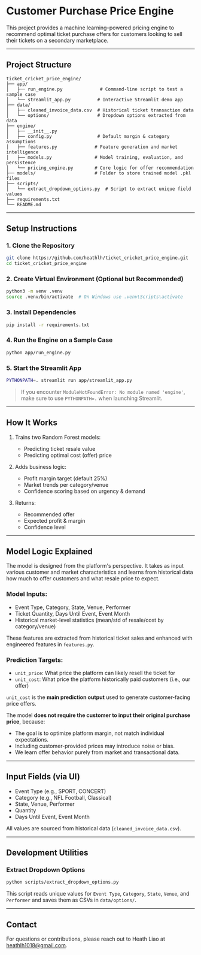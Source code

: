 # Customer Purchase Price Engine

This project provides a machine learning–powered pricing engine to recommend optimal ticket purchase offers for customers looking to sell their tickets on a secondary marketplace.

---


## Project Structure

```
ticket_cricket_price_engine/
├── app/
│   ├── run_engine.py              # Command-line script to test a sample case
│   └── streamlit_app.py          # Interactive Streamlit demo app
├── data/
│   ├── cleaned_invoice_data.csv  # Historical ticket transaction data
│   └── options/                  # Dropdown options extracted from data
├── engine/
│   ├── __init__.py
│   ├── config.py                 # Default margin & category assumptions
│   ├── features.py              # Feature generation and market intelligence
│   ├── models.py                # Model training, evaluation, and persistence
│   └── pricing_engine.py        # Core logic for offer recommendation
├── models/                      # Folder to store trained model .pkl files
├── scripts/
│   └── extract_dropdown_options.py  # Script to extract unique field values
├── requirements.txt
└── README.md
```

---

## Setup Instructions

### 1. Clone the Repository
```bash
git clone https://github.com/heathlh/ticket_cricket_price_engine.git
cd ticket_cricket_price_engine
```

### 2. Create Virtual Environment (Optional but Recommended)
```bash
python3 -m venv .venv
source .venv/bin/activate  # On Windows use .venv\Scripts\activate
```

### 3. Install Dependencies
```bash
pip install -r requirements.txt
```

### 4. Run the Engine on a Sample Case
```bash
python app/run_engine.py
```

### 5. Start the Streamlit App
```bash
PYTHONPATH=. streamlit run app/streamlit_app.py
```

> If you encounter `ModuleNotFoundError: No module named 'engine'`, make sure to use `PYTHONPATH=.` when launching Streamlit.

---

## How It Works

1. Trains two Random Forest models:
   - Predicting ticket resale value
   - Predicting optimal cost (offer) price

2. Adds business logic:
   - Profit margin target (default 25%)
   - Market trends per category/venue
   - Confidence scoring based on urgency & demand

3. Returns:
   - Recommended offer
   - Expected profit & margin
   - Confidence level

---

## Model Logic Explained

The model is designed from the platform's perspective. It takes as input various customer and market characteristics and learns from historical data how much to offer customers and what resale price to expect. 

### Model Inputs:
- Event Type, Category, State, Venue, Performer
- Ticket Quantity, Days Until Event, Event Month
- Historical market-level statistics (mean/std of resale/cost by category/venue)

These features are extracted from historical ticket sales and enhanced with engineered features in `features.py`.

### Prediction Targets:
- `unit_price`: What price the platform can likely resell the ticket for
- `unit_cost`: What price the platform historically paid customers (i.e., our offer)

`unit_cost` is the **main prediction output** used to generate customer-facing price offers. 

The model **does not require the customer to input their original purchase price**, because:
- The goal is to optimize platform margin, not match individual expectations.
- Including customer-provided prices may introduce noise or bias.
- We learn offer behavior purely from market and transactional data.

---

## Input Fields (via UI)
- Event Type (e.g., SPORT, CONCERT)
- Category (e.g., NFL Football, Classical)
- State, Venue, Performer
- Quantity
- Days Until Event, Event Month

All values are sourced from historical data (`cleaned_invoice_data.csv`).

---

## Development Utilities

### Extract Dropdown Options
```bash
python scripts/extract_dropdown_options.py
```
This script reads unique values for `Event Type`, `Category`, `State`, `Venue`, and `Performer` and saves them as CSVs in `data/options/`.

---

## Contact
For questions or contributions, please reach out to Heath Liao at heathlh1018@gmail.com.
